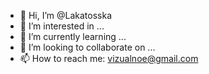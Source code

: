 - 👋 Hi, I’m @Lakatosska
- 👀 I’m interested in ...
- 🌱 I’m currently learning ...
- 💞️ I’m looking to collaborate on ...
- 📫 How to reach me: vizualnoe@gmail.com

<!---
![git](https://user-images.githubusercontent.com/89295707/163630985-4d8bd03a-9f22-4b1d-9deb-9c4840523602.svg)
![react](https://user-images.githubusercontent.com/89295707/163631052-a2f3c2c3-743f-4655-85b9-3b086425b335.svg)



Lakatosska/Lakatosska is a ✨ special ✨ repository because its `README.md` (this file) appears on your GitHub profile.
You can click the Preview link to take a look at your changes.
--->
